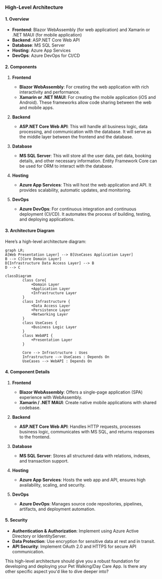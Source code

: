 ### High-Level Architecture

#### **1. Overview**

- **Frontend**: Blazor WebAssembly (for web application) and Xamarin or .NET MAUI (for mobile application)
- **Backend**: ASP.NET Core Web API
- **Database**: MS SQL Server
- **Hosting**: Azure App Services
- **DevOps**: Azure DevOps for CI/CD

#### **2. Components**

1. **Frontend**
   - **Blazor WebAssembly**: For creating the web application with rich interactivity and performance.
   - **Xamarin or .NET MAUI**: For creating the mobile application (iOS and Android). These frameworks allow code sharing between the web and mobile apps.

2. **Backend**
   - **ASP.NET Core Web API**: This will handle all business logic, data processing, and communication with the database. It will serve as the middle layer between the frontend and the database.

3. **Database**
   - **MS SQL Server**: This will store all the user data, pet data, booking details, and other necessary information. Entity Framework Core can be used for ORM to interact with the database.

4. **Hosting**
   - **Azure App Services**: This will host the web application and API. It provides scalability, automatic updates, and monitoring.

5. **DevOps**
   - **Azure DevOps**: For continuous integration and continuous deployment (CI/CD). It automates the process of building, testing, and deploying applications.

#### **3. Architecture Diagram**

Here’s a high-level architecture diagram:


```mermaid
graph LR; 
A[Web Presentation Layer] --> B[UseCases Application Layer] 
B --> C[Core Domain Layer] 
D[Infrastructure Data Access Layer] --> B 
D --> C

```
```mermaid
classDiagram
        class Core{
            +Domain Layer
            +Application Layer
            +Infrastructure Layer
        }
        class Infrastructure {
            +Data Access Layer
            +Persistence Layer
            +Networking Layer
        }
        class UseCases {
            +Business Logic Layer
        }
        class WebAPI {
            +Presentation Layer
        }

        Core --> Infrastructure : Uses
        Infrastructure --> UseCases : Depends On
        UseCases --> WebAPI : Depends On
```

#### **4. Component Details**

1. **Frontend**
   - **Blazor WebAssembly**: Offers a single-page application (SPA) experience with WebAssembly.
   - **Xamarin / .NET MAUI**: Create native mobile applications with shared codebase.

2. **Backend**
   - **ASP.NET Core Web API**: Handles HTTP requests, processes business logic, communicates with MS SQL, and returns responses to the frontend.

3. **Database**
   - **MS SQL Server**: Stores all structured data with relations, indexes, and transaction support.

4. **Hosting**
   - **Azure App Services**: Hosts the web app and API, ensures high availability, scaling, and security.

5. **DevOps**
   - **Azure DevOps**: Manages source code repositories, pipelines, artifacts, and deployment automation.

#### **5. Security**

- **Authentication & Authorization**: Implement using Azure Active Directory or IdentityServer.
- **Data Protection**: Use encryption for sensitive data at rest and in transit.
- **API Security**: Implement OAuth 2.0 and HTTPS for secure API communication.

This high-level architecture should give you a robust foundation for developing and deploying your Pet Walking/Day Care App. Is there any other specific aspect you'd like to dive deeper into?

